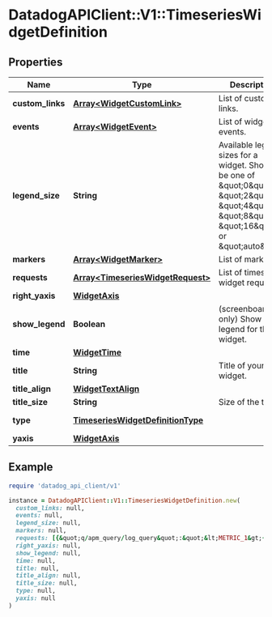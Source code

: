 # DatadogAPIClient::V1::TimeseriesWidgetDefinition

## Properties

| Name | Type | Description | Notes |
| ---- | ---- | ----------- | ----- |
| **custom_links** | [**Array&lt;WidgetCustomLink&gt;**](WidgetCustomLink.md) | List of custom links. | [optional] |
| **events** | [**Array&lt;WidgetEvent&gt;**](WidgetEvent.md) | List of widget events. | [optional] |
| **legend_size** | **String** | Available legend sizes for a widget. Should be one of \&quot;0\&quot;, \&quot;2\&quot;, \&quot;4\&quot;, \&quot;8\&quot;, \&quot;16\&quot;, or \&quot;auto\&quot;. | [optional] |
| **markers** | [**Array&lt;WidgetMarker&gt;**](WidgetMarker.md) | List of markers. | [optional] |
| **requests** | [**Array&lt;TimeseriesWidgetRequest&gt;**](TimeseriesWidgetRequest.md) | List of timeseries widget requests. |  |
| **right_yaxis** | [**WidgetAxis**](WidgetAxis.md) |  | [optional] |
| **show_legend** | **Boolean** | (screenboard only) Show the legend for this widget. | [optional] |
| **time** | [**WidgetTime**](WidgetTime.md) |  | [optional] |
| **title** | **String** | Title of your widget. | [optional] |
| **title_align** | [**WidgetTextAlign**](WidgetTextAlign.md) |  | [optional] |
| **title_size** | **String** | Size of the title. | [optional] |
| **type** | [**TimeseriesWidgetDefinitionType**](TimeseriesWidgetDefinitionType.md) |  | [default to &#39;timeseries&#39;] |
| **yaxis** | [**WidgetAxis**](WidgetAxis.md) |  | [optional] |

## Example

```ruby
require 'datadog_api_client/v1'

instance = DatadogAPIClient::V1::TimeseriesWidgetDefinition.new(
  custom_links: null,
  events: null,
  legend_size: null,
  markers: null,
  requests: [{&quot;q/apm_query/log_query&quot;:&quot;&lt;METRIC_1&gt;{&lt;SCOPE_1&gt;}&quot;}],
  right_yaxis: null,
  show_legend: null,
  time: null,
  title: null,
  title_align: null,
  title_size: null,
  type: null,
  yaxis: null
)
```

